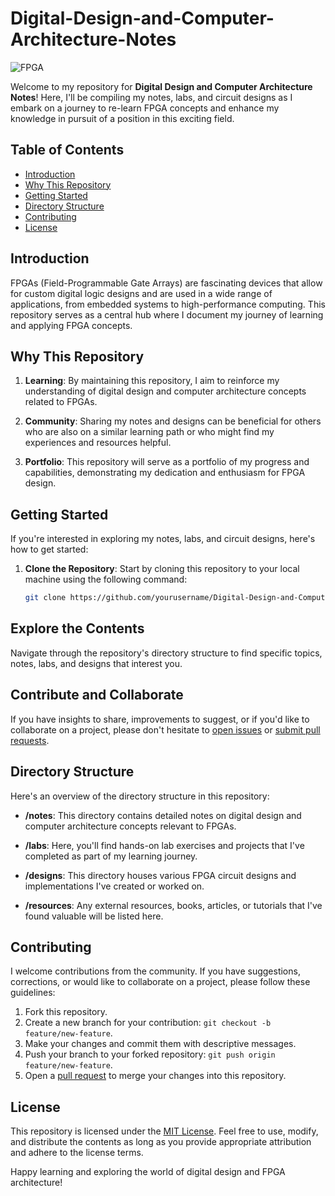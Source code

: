 # Digital-Design-and-Computer-Architecture-Notes
![FPGA](https://img.shields.io/badge/FPGA-Learning-blue)

Welcome to my repository for **Digital Design and Computer Architecture Notes**! Here, I'll be compiling my notes, labs, and circuit designs as I embark on a journey to re-learn FPGA concepts and enhance my knowledge in pursuit of a position in this exciting field.

## Table of Contents

- [Introduction](#introduction)
- [Why This Repository](#why-this-repository)
- [Getting Started](#getting-started)
- [Directory Structure](#directory-structure)
- [Contributing](#contributing)
- [License](#license)

## Introduction

FPGAs (Field-Programmable Gate Arrays) are fascinating devices that allow for custom digital logic designs and are used in a wide range of applications, from embedded systems to high-performance computing. This repository serves as a central hub where I document my journey of learning and applying FPGA concepts.

## Why This Repository

1. **Learning**: By maintaining this repository, I aim to reinforce my understanding of digital design and computer architecture concepts related to FPGAs.

2. **Community**: Sharing my notes and designs can be beneficial for others who are also on a similar learning path or who might find my experiences and resources helpful.

3. **Portfolio**: This repository will serve as a portfolio of my progress and capabilities, demonstrating my dedication and enthusiasm for FPGA design.

## Getting Started

If you're interested in exploring my notes, labs, and circuit designs, here's how to get started:

1. **Clone the Repository**: Start by cloning this repository to your local machine using the following command:

   ```bash
   git clone https://github.com/yourusername/Digital-Design-and-Computer-Architecture-Notes.git

## Explore the Contents
Navigate through the repository's directory structure to find specific topics, notes, labs, and designs that interest you.

## Contribute and Collaborate
If you have insights to share, improvements to suggest, or if you'd like to collaborate on a project, please don't hesitate to [open issues](https://github.com/yourusername/Digital-Design-and-Computer-Architecture-Notes/issues) or [submit pull requests](https://github.com/yourusername/Digital-Design-and-Computer-Architecture-Notes/pulls).

## Directory Structure
Here's an overview of the directory structure in this repository:

- **/notes**: This directory contains detailed notes on digital design and computer architecture concepts relevant to FPGAs.

- **/labs**: Here, you'll find hands-on lab exercises and projects that I've completed as part of my learning journey.

- **/designs**: This directory houses various FPGA circuit designs and implementations I've created or worked on.

- **/resources**: Any external resources, books, articles, or tutorials that I've found valuable will be listed here.

## Contributing
I welcome contributions from the community. If you have suggestions, corrections, or would like to collaborate on a project, please follow these guidelines:

1. Fork this repository.
2. Create a new branch for your contribution: `git checkout -b feature/new-feature`.
3. Make your changes and commit them with descriptive messages.
4. Push your branch to your forked repository: `git push origin feature/new-feature`.
5. Open a [pull request](https://github.com/yourusername/Digital-Design-and-Computer-Architecture-Notes/compare) to merge your changes into this repository.

## License
This repository is licensed under the [MIT License](LICENSE). Feel free to use, modify, and distribute the contents as long as you provide appropriate attribution and adhere to the license terms.

Happy learning and exploring the world of digital design and FPGA architecture!
